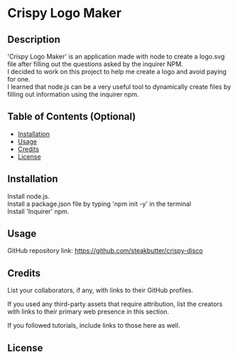 # Crispy Logo Maker

## Description
'Crispy Logo Maker' is an application made with node to create a logo.svg file after filling out the questions asked by the inquirer NPM. <br>
I decided to work on this project to help me create a logo and avoid paying for one. <br>
I learned that node.js can be a very useful tool to dynamically create files by filling out information using the inquirer npm. 
## Table of Contents (Optional)

- [Installation](#installation)
- [Usage](#usage)
- [Credits](#credits)
- [License](#license)

## Installation

Install node.js. <br>
Install a package.json file by typing 'npm init -y' in the terminal <br>
Install 'Inquirer' npm. <br>

## Usage

GitHub repository link: https://github.com/steakbutter/crispy-disco <br>


## Credits

List your collaborators, if any, with links to their GitHub profiles.

If you used any third-party assets that require attribution, list the creators with links to their primary web presence in this section.

If you followed tutorials, include links to those here as well.

## License
